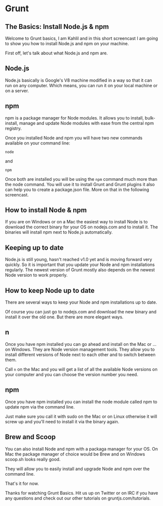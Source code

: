 # Grunt

## The Basics: Install Node.js & npm

Welcome to Grunt basics, I am Kahlil and in this short screencast I am going to show you how to install Node.js and npm on your machine.

First off, let's talk about what Node.js and npm are.

## Node.js

Node.js basically is Google's V8 machine modified in a way so that it can run on any computer. Which means, you can run it on your local machine or on a server.

## npm

npm is a package manager for Node modules. It allows you to install, bulk-install, manage and update Node modules with ease from the central npm registry.

Once you installed Node and npm you will have two new commands available on your command line:

    node

and

    npm

Once both are installed you will be using the `npm` command much more than the node command. You will use it to install Grunt and Grunt plugins it also can help you to create a package.json file. More on that in the following screencast.

## How to install Node & npm

If you are on Windows or on a Mac the easiest way to install Node is to download the correct binary for your OS on nodejs.com and to install it. The binaries will install npm next to Node.js automatically.

## Keeping up to date

Node.js is still young, hasn't reached v1.0 yet and is moving forward very quickly. So it is important that you update your Node and npm installations regularly. The newest version of Grunt mostly also depends on the newest Node version to work properly.

## How to keep Node up to date

There are several ways to keep your Node and npm installations up to date.

Of course you can just go to nodejs.com and download the new binary and install it over the old one. But there are more elegant ways.

## n

Once you have npm installed you can go ahead and install on the Mac or ... on Windows. They are Node version management tools. They allow you to install different versions of Node next to each other and to switch between them.

Call `n` on the Mac and you will get a list of all the available Node versions on your computer and you can choose the version number you need.

## npm

Once you have npm installed you can install the node module called npm to update npm via the command line.

Just make sure you call it with sudo on the Mac or on Linux otherwise it will screw up and you'll need to install it via the binary again.

## Brew and Scoop

You can also install Node and npm with a packaga manager for your OS. On Mac the package manager of choice would be Brew and on Windows scoop.sh looks really good.

They will allow you to easily install and upgrade Node and npm over the command line.

That's it for now.

Thanks for watching Grunt Basics. Hit us up on Twitter or on IRC if you have any questions and check out our other tutorials on gruntjs.com/tutorials.
















